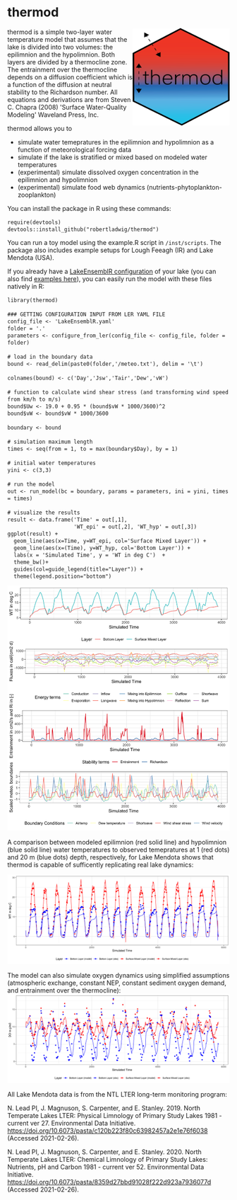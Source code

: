 # thermod
<a href="https://github.com/robertladwig/thermod"><img src="images/thermod.png" align="right" height="220" width="220" ></a>

thermod is a simple two-layer water temperature model that assumes that the lake is divided into two volumes: the epilimnion and the hypolimnion. Both layers are divided by a thermocline zone. The entrainment over the thermocline depends on a diffusion coefficient which is a function of the diffusion at neutral stability to the Richardson number. All equations and derivations are from Steven C. Chapra (2008) 'Surface Water-Quality Modeling' Waveland Press, Inc.

thermod allows you to
- simulate water temepratures in the epilimnion and hypolimnion as a function of meteorological forcing data
- simulate if the lake is stratified or mixed based on modeled water temperatures
- (experimental) simulate dissolved oxygen concentration in the epilimnion and hypolimnion
- (experimental) simulate food web dynamics (nutrients-phytoplankton-zooplankton)

You can install the package in R using these commands:
```
require(devtools)
devtools::install_github("robertladwig/thermod")
```

You can run a toy model using the example.R script in `/inst/scripts`. The package also includes example setups for Lough Feeagh (IR) and Lake Mendota (USA).

If you already have a [LakeEnsemblR configuration](https://github.com/aemon-j/LakeEnsemblR) of your lake (you can also find [examples here](https://github.com/aemon-j/LER_examples)), you can easily run the model with these files natively in R:
```
library(thermod)

### GETTING CONFIGURATION INPUT FROM LER YAML FILE
config_file <- 'LakeEnsemblR.yaml'
folder = '.'
parameters <- configure_from_ler(config_file <- config_file, folder = folder)

# load in the boundary data
bound <- read_delim(paste0(folder,'/meteo.txt'), delim = '\t')

colnames(bound) <- c('Day','Jsw','Tair','Dew','vW')

# function to calculate wind shear stress (and transforming wind speed from km/h to m/s)
bound$Uw <- 19.0 + 0.95 * (bound$vW * 1000/3600)^2
bound$vW <- bound$vW * 1000/3600

boundary <- bound

# simulation maximum length
times <- seq(from = 1, to = max(boundary$Day), by = 1)

# initial water temperatures
yini <- c(3,3)

# run the model
out <- run_model(bc = boundary, params = parameters, ini = yini, times = times)

# visualize the results
result <- data.frame('Time' = out[,1],
                     'WT_epi' = out[,2], 'WT_hyp' = out[,3])
ggplot(result) +
  geom_line(aes(x=Time, y=WT_epi, col='Surface Mixed Layer')) +
  geom_line(aes(x=(Time), y=WT_hyp, col='Bottom Layer')) +
  labs(x = 'Simulated Time', y = 'WT in deg C')  +
  theme_bw()+
  guides(col=guide_legend(title="Layer")) +
  theme(legend.position="bottom")
```
![](images/2L_visual_result.png)<!-- -->

A comparison between modeled epilimnion (red solid line) and hypolimnion (blue solid line) water temperatures to observed temepratures at 1 (red dots) and 20 m (blue dots) depth, respectively, for Lake Mendota shows that thermod is capable of sufficently replicating real lake dynamics:

![](inst/mendota/2L_compare_mendota.png)<!-- -->

The model can also simulate oxygen dynamics using simplified assumptions (atmospheric exchange, constant NEP, constant sediment oxygen demand, and entrainment over the thermocline):
![](images/oxygen.png)<!-- -->

All Lake Mendota data is from the NTL LTER long-term monitoring program:

N. Lead PI, J. Magnuson, S. Carpenter, and E. Stanley. 2019. North Temperate Lakes LTER: Physical Limnology of Primary Study Lakes 1981 - current ver 27. Environmental Data Initiative. https://doi.org/10.6073/pasta/c120b223f80c63982457a2e1e76f6038 (Accessed 2021-02-26).

N. Lead PI, J. Magnuson, S. Carpenter, and E. Stanley. 2020. North Temperate Lakes LTER: Chemical Limnology of Primary Study Lakes: Nutrients, pH and Carbon 1981 - current ver 52. Environmental Data Initiative. https://doi.org/10.6073/pasta/8359d27bbd91028f222d923a7936077d (Accessed 2021-02-26).

